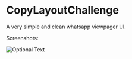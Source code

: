 # CopyLayoutChallenge
A very simple and clean whatsapp viewpager UI.

Screenshots:

![Optional Text](../master/Screenshot.png)

